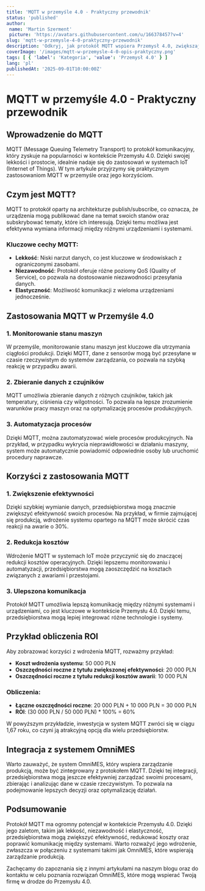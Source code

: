 ```yaml
---
title: 'MQTT w przemyśle 4.0 - Praktyczny przewodnik'
status: 'published'
author:
 name: 'Martin Szerment'
 picture: 'https://avatars.githubusercontent.com/u/166378457?v=4'
slug: 'mqtt-w-przemysle-4-0-praktyczny-przewodnik'
description: 'Odkryj, jak protokół MQTT wspiera Przemysł 4.0, zwiększając efektywność i komunikację w systemach IoT.'
coverImage: '/images/mqtt-w-przemysle-4-0-opis-praktyczny.png'
tags: [ { 'label': 'Kategoria', 'value': 'Przemysł 4.0' } ]
lang: 'pl'
publishedAt: '2025-09-01T10:00:00Z'
---
```

# MQTT w przemyśle 4.0 - Praktyczny przewodnik

## Wprowadzenie do MQTT
MQTT (Message Queuing Telemetry Transport) to protokół komunikacyjny, który zyskuje na popularności w kontekście Przemysłu 4.0. Dzięki swojej lekkości i prostocie, idealnie nadaje się do zastosowań w systemach IoT (Internet of Things). W tym artykule przyjrzymy się praktycznym zastosowaniom MQTT w przemyśle oraz jego korzyściom.

## Czym jest MQTT?
MQTT to protokół oparty na architekturze publish/subscribe, co oznacza, że urządzenia mogą publikować dane na temat swoich stanów oraz subskrybować tematy, które ich interesują. Dzięki temu możliwa jest efektywna wymiana informacji między różnymi urządzeniami i systemami. 

### Kluczowe cechy MQTT:
- **Lekkość**: Niski narzut danych, co jest kluczowe w środowiskach z ograniczonymi zasobami.
- **Niezawodność**: Protokół oferuje różne poziomy QoS (Quality of Service), co pozwala na dostosowanie niezawodności przesyłania danych.
- **Elastyczność**: Możliwość komunikacji z wieloma urządzeniami jednocześnie.

## Zastosowania MQTT w Przemyśle 4.0
### 1. Monitorowanie stanu maszyn
W przemyśle, monitorowanie stanu maszyn jest kluczowe dla utrzymania ciągłości produkcji. Dzięki MQTT, dane z sensorów mogą być przesyłane w czasie rzeczywistym do systemów zarządzania, co pozwala na szybką reakcję w przypadku awarii. 

### 2. Zbieranie danych z czujników
MQTT umożliwia zbieranie danych z różnych czujników, takich jak temperatury, ciśnienia czy wilgotności. To pozwala na lepsze zrozumienie warunków pracy maszyn oraz na optymalizację procesów produkcyjnych.

### 3. Automatyzacja procesów
Dzięki MQTT, można zautomatyzować wiele procesów produkcyjnych. Na przykład, w przypadku wykrycia nieprawidłowości w działaniu maszyny, system może automatycznie powiadomić odpowiednie osoby lub uruchomić procedury naprawcze.

## Korzyści z zastosowania MQTT
### 1. Zwiększenie efektywności
Dzięki szybkiej wymianie danych, przedsiębiorstwa mogą znacznie zwiększyć efektywność swoich procesów. Na przykład, w firmie zajmującej się produkcją, wdrożenie systemu opartego na MQTT może skrócić czas reakcji na awarie o 30%.

### 2. Redukcja kosztów
Wdrożenie MQTT w systemach IoT może przyczynić się do znaczącej redukcji kosztów operacyjnych. Dzięki lepszemu monitorowaniu i automatyzacji, przedsiębiorstwa mogą zaoszczędzić na kosztach związanych z awariami i przestojami.

### 3. Ulepszona komunikacja
Protokół MQTT umożliwia lepszą komunikację między różnymi systemami i urządzeniami, co jest kluczowe w kontekście Przemysłu 4.0. Dzięki temu, przedsiębiorstwa mogą lepiej integrować różne technologie i systemy.

## Przykład obliczenia ROI
Aby zobrazować korzyści z wdrożenia MQTT, rozważmy przykład:
- **Koszt wdrożenia systemu**: 50 000 PLN
- **Oszczędności roczne z tytułu zwiększonej efektywności**: 20 000 PLN
- **Oszczędności roczne z tytułu redukcji kosztów awarii**: 10 000 PLN

### Obliczenia:
- **Łączne oszczędności roczne**: 20 000 PLN + 10 000 PLN = 30 000 PLN
- **ROI**: (30 000 PLN / 50 000 PLN) * 100% = 60%

W powyższym przykładzie, inwestycja w system MQTT zwróci się w ciągu 1,67 roku, co czyni ją atrakcyjną opcją dla wielu przedsiębiorstw.

## Integracja z systemem OmniMES
Warto zauważyć, że system OmniMES, który wspiera zarządzanie produkcją, może być zintegrowany z protokołem MQTT. Dzięki tej integracji, przedsiębiorstwa mogą jeszcze efektywniej zarządzać swoimi procesami, zbierając i analizując dane w czasie rzeczywistym. To pozwala na podejmowanie lepszych decyzji oraz optymalizację działań.

## Podsumowanie
Protokół MQTT ma ogromny potencjał w kontekście Przemysłu 4.0. Dzięki jego zaletom, takim jak lekkość, niezawodność i elastyczność, przedsiębiorstwa mogą zwiększyć efektywność, redukować koszty oraz poprawić komunikację między systemami. Warto rozważyć jego wdrożenie, zwłaszcza w połączeniu z systemami takimi jak OmniMES, które wspierają zarządzanie produkcją. 

Zachęcamy do zapoznania się z innymi artykułami na naszym blogu oraz do kontaktu w celu poznania rozwiązań OmniMES, które mogą wspierać Twoją firmę w drodze do Przemysłu 4.0.
